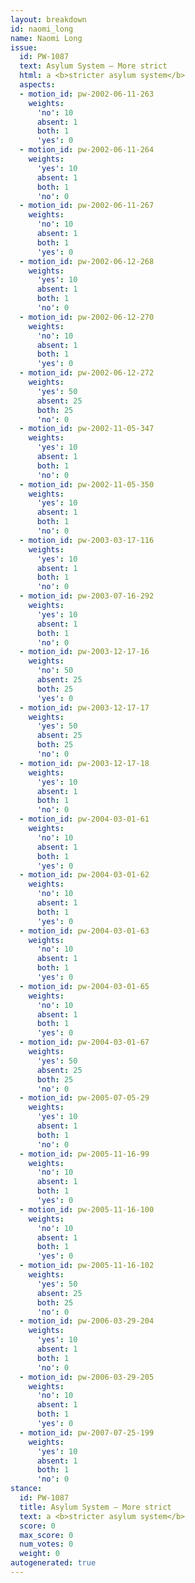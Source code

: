 ```yaml
---
layout: breakdown
id: naomi_long
name: Naomi Long
issue:
  id: PW-1087
  text: Asylum System — More strict
  html: a <b>stricter asylum system</b>
  aspects:
  - motion_id: pw-2002-06-11-263
    weights:
      'no': 10
      absent: 1
      both: 1
      'yes': 0
  - motion_id: pw-2002-06-11-264
    weights:
      'yes': 10
      absent: 1
      both: 1
      'no': 0
  - motion_id: pw-2002-06-11-267
    weights:
      'no': 10
      absent: 1
      both: 1
      'yes': 0
  - motion_id: pw-2002-06-12-268
    weights:
      'yes': 10
      absent: 1
      both: 1
      'no': 0
  - motion_id: pw-2002-06-12-270
    weights:
      'no': 10
      absent: 1
      both: 1
      'yes': 0
  - motion_id: pw-2002-06-12-272
    weights:
      'yes': 50
      absent: 25
      both: 25
      'no': 0
  - motion_id: pw-2002-11-05-347
    weights:
      'yes': 10
      absent: 1
      both: 1
      'no': 0
  - motion_id: pw-2002-11-05-350
    weights:
      'yes': 10
      absent: 1
      both: 1
      'no': 0
  - motion_id: pw-2003-03-17-116
    weights:
      'yes': 10
      absent: 1
      both: 1
      'no': 0
  - motion_id: pw-2003-07-16-292
    weights:
      'yes': 10
      absent: 1
      both: 1
      'no': 0
  - motion_id: pw-2003-12-17-16
    weights:
      'no': 50
      absent: 25
      both: 25
      'yes': 0
  - motion_id: pw-2003-12-17-17
    weights:
      'yes': 50
      absent: 25
      both: 25
      'no': 0
  - motion_id: pw-2003-12-17-18
    weights:
      'yes': 10
      absent: 1
      both: 1
      'no': 0
  - motion_id: pw-2004-03-01-61
    weights:
      'no': 10
      absent: 1
      both: 1
      'yes': 0
  - motion_id: pw-2004-03-01-62
    weights:
      'no': 10
      absent: 1
      both: 1
      'yes': 0
  - motion_id: pw-2004-03-01-63
    weights:
      'no': 10
      absent: 1
      both: 1
      'yes': 0
  - motion_id: pw-2004-03-01-65
    weights:
      'no': 10
      absent: 1
      both: 1
      'yes': 0
  - motion_id: pw-2004-03-01-67
    weights:
      'yes': 50
      absent: 25
      both: 25
      'no': 0
  - motion_id: pw-2005-07-05-29
    weights:
      'yes': 10
      absent: 1
      both: 1
      'no': 0
  - motion_id: pw-2005-11-16-99
    weights:
      'no': 10
      absent: 1
      both: 1
      'yes': 0
  - motion_id: pw-2005-11-16-100
    weights:
      'no': 10
      absent: 1
      both: 1
      'yes': 0
  - motion_id: pw-2005-11-16-102
    weights:
      'yes': 50
      absent: 25
      both: 25
      'no': 0
  - motion_id: pw-2006-03-29-204
    weights:
      'yes': 10
      absent: 1
      both: 1
      'no': 0
  - motion_id: pw-2006-03-29-205
    weights:
      'no': 10
      absent: 1
      both: 1
      'yes': 0
  - motion_id: pw-2007-07-25-199
    weights:
      'yes': 10
      absent: 1
      both: 1
      'no': 0
stance:
  id: PW-1087
  title: Asylum System — More strict
  text: a <b>stricter asylum system</b>
  score: 0
  max_score: 0
  num_votes: 0
  weight: 0
autogenerated: true
---
```

